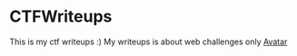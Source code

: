 # CTFWriteups

This is my ctf writeups :) My writeups is about web challenges only
[Avatar](https://github.com/quanght55/CTFWriteups/blob/master/identicon.png)
